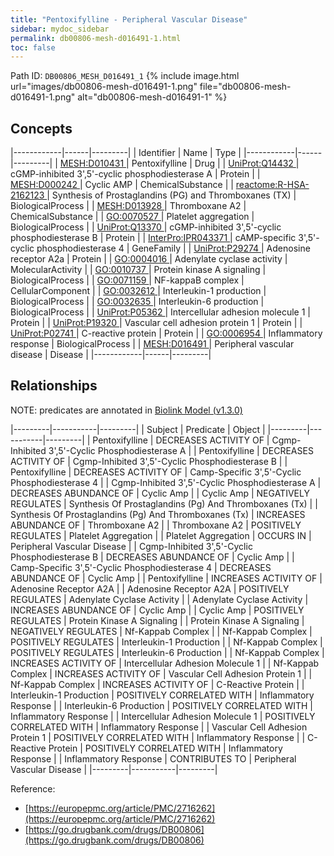 ```yaml
---
title: "Pentoxifylline - Peripheral Vascular Disease"
sidebar: mydoc_sidebar
permalink: db00806-mesh-d016491-1.html
toc: false 
---
```



Path ID: `DB00806_MESH_D016491_1`
{% include image.html url="images/db00806-mesh-d016491-1.png" file="db00806-mesh-d016491-1.png" alt="db00806-mesh-d016491-1" %}

## Concepts

|------------|------|---------|
| Identifier | Name | Type    |
|------------|------|---------|
| <a href="https://identifiers.org/MESH:D010431">MESH:D010431 </a> | Pentoxifylline | Drug |
| <a href="https://identifiers.org/UniProt:Q14432">UniProt:Q14432 </a> | cGMP-inhibited 3',5'-cyclic phosphodiesterase A | Protein |
| <a href="https://identifiers.org/MESH:D000242">MESH:D000242 </a> | Cyclic AMP | ChemicalSubstance |
| <a href="https://identifiers.org/reactome:R-HSA-2162123">reactome:R-HSA-2162123 </a> | Synthesis of Prostaglandins (PG) and Thromboxanes (TX) | BiologicalProcess |
| <a href="https://identifiers.org/MESH:D013928">MESH:D013928 </a> | Thromboxane A2 | ChemicalSubstance |
| <a href="https://identifiers.org/GO:0070527">GO:0070527 </a> | Platelet aggregation | BiologicalProcess |
| <a href="https://identifiers.org/UniProt:Q13370">UniProt:Q13370 </a> | cGMP-inhibited 3',5'-cyclic phosphodiesterase B | Protein |
| <a href="https://identifiers.org/InterPro:IPR043371">InterPro:IPR043371 </a> | cAMP-specific 3',5'-cyclic phosphodiesterase 4 | GeneFamily |
| <a href="https://identifiers.org/UniProt:P29274">UniProt:P29274 </a> | Adenosine receptor A2a | Protein |
| <a href="https://identifiers.org/GO:0004016">GO:0004016 </a> | Adenylate cyclase activity | MolecularActivity |
| <a href="https://identifiers.org/GO:0010737">GO:0010737 </a> | Protein kinase A signaling | BiologicalProcess |
| <a href="https://identifiers.org/GO:0071159">GO:0071159 </a> | NF-kappaB complex | CellularComponent |
| <a href="https://identifiers.org/GO:0032612">GO:0032612 </a> | Interleukin-1 production | BiologicalProcess |
| <a href="https://identifiers.org/GO:0032635">GO:0032635 </a> | Interleukin-6 production | BiologicalProcess |
| <a href="https://identifiers.org/UniProt:P05362">UniProt:P05362 </a> | Intercellular adhesion molecule 1 | Protein |
| <a href="https://identifiers.org/UniProt:P19320">UniProt:P19320 </a> | Vascular cell adhesion protein 1 | Protein |
| <a href="https://identifiers.org/UniProt:P02741">UniProt:P02741 </a> | C-reactive protein | Protein |
| <a href="https://identifiers.org/GO:0006954">GO:0006954 </a> | Inflammatory response | BiologicalProcess |
| <a href="https://identifiers.org/MESH:D016491">MESH:D016491 </a> | Peripheral vascular disease | Disease |
|------------|------|---------|

## Relationships


NOTE: predicates are annotated in <a href="https://github.com/biolink/biolink-model/releases/tag/v1.3.0">Biolink Model (v1.3.0)</a>

|---------|-----------|---------|
| Subject | Predicate | Object  |
|---------|-----------|---------|
| Pentoxifylline | DECREASES ACTIVITY OF | Cgmp-Inhibited 3',5'-Cyclic Phosphodiesterase A |
| Pentoxifylline | DECREASES ACTIVITY OF | Cgmp-Inhibited 3',5'-Cyclic Phosphodiesterase B |
| Pentoxifylline | DECREASES ACTIVITY OF | Camp-Specific 3',5'-Cyclic Phosphodiesterase 4 |
| Cgmp-Inhibited 3',5'-Cyclic Phosphodiesterase A | DECREASES ABUNDANCE OF | Cyclic Amp |
| Cyclic Amp | NEGATIVELY REGULATES | Synthesis Of Prostaglandins (Pg) And Thromboxanes (Tx) |
| Synthesis Of Prostaglandins (Pg) And Thromboxanes (Tx) | INCREASES ABUNDANCE OF | Thromboxane A2 |
| Thromboxane A2 | POSITIVELY REGULATES | Platelet Aggregation |
| Platelet Aggregation | OCCURS IN | Peripheral Vascular Disease |
| Cgmp-Inhibited 3',5'-Cyclic Phosphodiesterase B | DECREASES ABUNDANCE OF | Cyclic Amp |
| Camp-Specific 3',5'-Cyclic Phosphodiesterase 4 | DECREASES ABUNDANCE OF | Cyclic Amp |
| Pentoxifylline | INCREASES ACTIVITY OF | Adenosine Receptor A2A |
| Adenosine Receptor A2A | POSITIVELY REGULATES | Adenylate Cyclase Activity |
| Adenylate Cyclase Activity | INCREASES ABUNDANCE OF | Cyclic Amp |
| Cyclic Amp | POSITIVELY REGULATES | Protein Kinase A Signaling |
| Protein Kinase A Signaling | NEGATIVELY REGULATES | Nf-Kappab Complex |
| Nf-Kappab Complex | POSITIVELY REGULATES | Interleukin-1 Production |
| Nf-Kappab Complex | POSITIVELY REGULATES | Interleukin-6 Production |
| Nf-Kappab Complex | INCREASES ACTIVITY OF | Intercellular Adhesion Molecule 1 |
| Nf-Kappab Complex | INCREASES ACTIVITY OF | Vascular Cell Adhesion Protein 1 |
| Nf-Kappab Complex | INCREASES ACTIVITY OF | C-Reactive Protein |
| Interleukin-1 Production | POSITIVELY CORRELATED WITH | Inflammatory Response |
| Interleukin-6 Production | POSITIVELY CORRELATED WITH | Inflammatory Response |
| Intercellular Adhesion Molecule 1 | POSITIVELY CORRELATED WITH | Inflammatory Response |
| Vascular Cell Adhesion Protein 1 | POSITIVELY CORRELATED WITH | Inflammatory Response |
| C-Reactive Protein | POSITIVELY CORRELATED WITH | Inflammatory Response |
| Inflammatory Response | CONTRIBUTES TO | Peripheral Vascular Disease |
|---------|-----------|---------|

Reference: 
  - [https://europepmc.org/article/PMC/2716262](https://europepmc.org/article/PMC/2716262)
  - [https://go.drugbank.com/drugs/DB00806](https://go.drugbank.com/drugs/DB00806)
